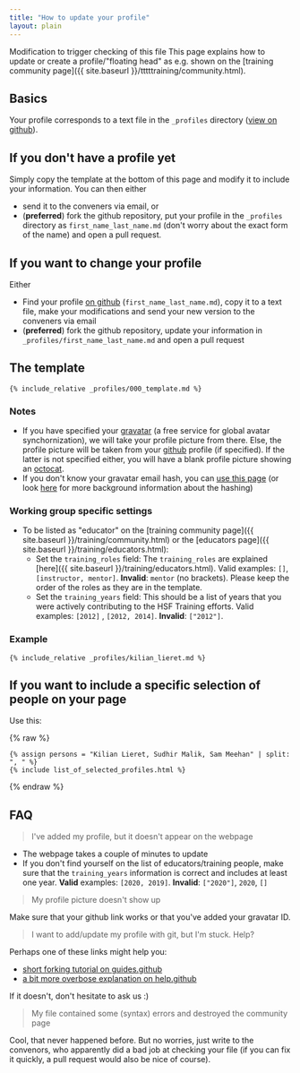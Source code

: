 ```yaml
---
title: "How to update your profile"
layout: plain
---
```

Modification to trigger checking of this file
This page explains how to update or create a profile/"floating head" as e.g. shown on the [training community page]({{ site.baseurl }}/tttttraining/community.html).

## Basics

Your profile corresponds to a text file in the ``_profiles`` directory ([view on github](https://github.com/HSF/hsf.github.io/tree/master/_profiles)).

## If you don't have a profile yet

Simply copy the template at the bottom of this page and modify it to include your information. You can then either

* send it to the conveners via email, or
* (**preferred**) fork the github repository, put your profile in the ``_profiles`` directory as ``first_name_last_name.md`` (don't worry about the exact form of the name) and open a pull request.

## If you want to change your profile

Either

* Find your profile [on github](https://github.com/HSF/hsf.github.io/tree/master/_profiles) (``first_name_last_name.md``), copy it to a text file, make your modifications and send your new version to the conveners via email
* (**preferred**) fork the github repository, update your information in ``_profiles/first_name_last_name.md`` and open a pull request

## The template

```
{% include_relative _profiles/000_template.md %}
```

### Notes

* If you have specified your [gravatar](https://gravatar.com/) (a free service for global avatar synchornization), we will take your profile picture from there. Else, the profile picture will be taken from your [github](https://github.com) profile (if specified). If the latter is not specified either, you will have a blank profile picture showing an [octocat](https://en.wikipedia.org/wiki/GitHub#Mascot).
* If you don't know your gravatar email hash, you can [use this page](https://en.gravatar.com/site/check/) (or look [here](https://en.gravatar.com/site/implement/hash/) for more background information about the hashing)

### Working group specific settings

* To be listed as "educator" on the [training community page]({{ site.baseurl }}/training/community.html) or the [educators page]({{ site.baseurl }}/training/educators.html):
  * Set the `training_roles` field: The ``training_roles`` are explained [here]({{ site.baseurl }}/training/educators.html). Valid examples: ``[]``, ``[instructor, mentor]``.  **Invalid**: ``mentor`` (no brackets). Please keep the order of the roles as they are in the template. 
  * Set the `training_years` field: This should be a list of years that you were actively contributing to the HSF Training efforts. Valid examples: `[2012]` , ``[2012, 2014]``. **Invalid**: ``["2012"]``.

### Example

```
{% include_relative _profiles/kilian_lieret.md %}
```

## If you want to include a specific selection of people on your page

Use this:

{% raw %}
```
{% assign persons = "Kilian Lieret, Sudhir Malik, Sam Meehan" | split: ", " %}
{% include list_of_selected_profiles.html %}
```
{% endraw %}

## FAQ

> I've added my profile, but it doesn't appear on the webpage

* The webpage takes a couple of minutes to update
* If you don't find yourself on the list of educators/training people, make sure that the ``training_years`` information is correct and includes at least one year. **Valid** examples: ``[2020, 2019]``. **Invalid**: ``["2020"]``, ``2020``, ``[]``

>My profile picture doesn't show up

Make sure that your github link works or that you've added your gravatar ID.

> I want to add/update my profile with git, but I'm stuck. Help?

Perhaps one of these links might help you:

* [short forking tutorial on guides.github](https://guides.github.com/activities/forking/)
* [a bit more overbose explanation on help.github](https://help.github.com/en/github/getting-started-with-github/fork-a-repo)

If it doesn't, don't hesitate to ask us :)

> My file contained some (syntax) errors and destroyed the community page

Cool, that never happened before. But no worries, just write to the convenors, who apparently did a bad job at checking your file (if you can fix it quickly, a pull request would also be nice of course).
